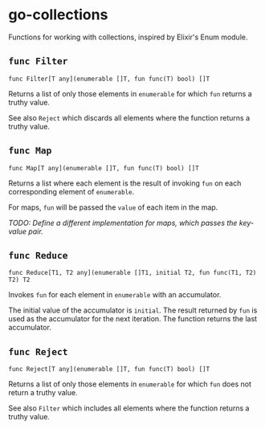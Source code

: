 # go-collections

Functions for working with collections, inspired by Elixir's Enum module.

## `func Filter`

```golang
func Filter[T any](enumerable []T, fun func(T) bool) []T
```

Returns a list of only those elements in `enumerable` for which `fun` returns a truthy value.

See also `Reject` which discards all elements where the function returns a truthy value.

## `func Map`

```golang
func Map[T any](enumerable []T, fun func(T) bool) []T
```

Returns a list where each element is the result of invoking `fun` on each corresponding element of `enumerable`.

For maps, `fun` will be passed the `value` of each item in the map.

_TODO: Define a different implementation for maps, which passes the key-value pair._

## `func Reduce`

```golang
func Reduce[T1, T2 any](enumerable []T1, initial T2, fun func(T1, T2) T2) T2
```

Invokes `fun` for each element in `enumerable` with an accumulator.

The initial value of the accumulator is `initial`. The result returned by `fun` is used as the accumulator for the next iteration. The function returns the last accumulator.

## `func Reject`

```golang
func Reject[T any](enumerable []T, fun func(T) bool) []T
```

Returns a list of only those elements in `enumerable` for which `fun` does not return a truthy value.

See also `Filter` which includes all elements where the function returns a truthy value.

